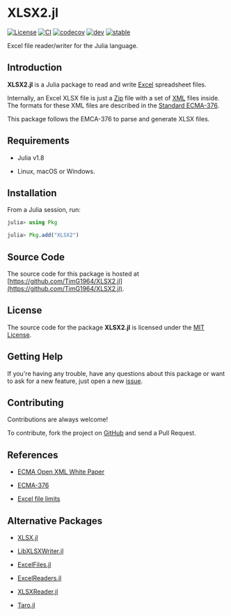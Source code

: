 
# XLSX2.jl

[![License][license-img]](LICENSE)
[![CI][ci-img]][ci-url]
[![codecov][codecov-img]][codecov-url]
[![dev][docs-dev-img]][docs-dev-url]
[![stable][docs-stable-img]][docs-stable-url]

[license-img]: http://img.shields.io/badge/license-MIT-brightgreen.svg?style=flat-square
[ci-img]: https://github.com/TimG1964/XLSX2.jl/workflows/CI/badge.svg
[ci-url]: https://github.com/TimG1964/XLSX2.jl/actions?query=workflow%3ACI
[codecov-img]: https://img.shields.io/codecov/c/github/TimG1964/XLSX2.jl/master.svg?label=codecov&style=flat-square
[codecov-url]: http://codecov.io/github/TimG1964/XLSX2.jl?branch=master
[docs-dev-img]: https://img.shields.io/badge/docs-dev-blue.svg?style=flat-square
[docs-dev-url]: https://TimG1964.github.io/XLSX2.jl/dev
[docs-stable-img]: https://img.shields.io/badge/docs-stable-blue.svg?style=flat-square
[docs-stable-url]: https://TimG1964.github.io/XLSX2.jl/stable

Excel file reader/writer for the Julia language.

## Introduction

**XLSX2.jl** is a Julia package to read and write
[Excel](https://products.office.com/excel) spreadsheet files.

Internally, an Excel XLSX file is just a
[Zip](https://en.wikipedia.org/wiki/Zip_(file_format)) file with a set of
[XML](https://en.wikipedia.org/wiki/XML) files inside.
The formats for these XML files are described in
the [Standard ECMA-376](https://ecma-international.org/publications-and-standards/standards/ecma-376/).

This package follows the EMCA-376 to parse and generate XLSX files.

## Requirements

* Julia v1.8

* Linux, macOS or Windows.

## Installation

From a Julia session, run:

```julia
julia> using Pkg

julia> Pkg.add("XLSX2")
```

## Source Code

The source code for this package is hosted at
[https://github.com/TimG1964/XLSX2.jl](https://github.com/TimG1964/XLSX2.jl).

## License

The source code for the package **XLSX2.jl** is licensed under
the [MIT License](https://raw.githubusercontent.com/TimG1964/XLSX2.jl/master/LICENSE).

## Getting Help

If you're having any trouble, have any questions about this package
or want to ask for a new feature,
just open a new [issue](https://github.com/TimG1964/XLSX2.jl/issues).

## Contributing

Contributions are always welcome!

To contribute, fork the project on [GitHub](https://github.com/TimG1964/XLSX2.jl)
and send a Pull Request.

## References

* [ECMA Open XML White Paper](https://www.ecma-international.org/wp-content/uploads/OpenXML-White-Paper.pdf)

* [ECMA-376](https://ecma-international.org/publications-and-standards/standards/ecma-376/)

* [Excel file limits](https://support.microsoft.com/en-us/office/excel-specifications-and-limits-1672b34d-7043-467e-8e27-269d656771c3)

## Alternative Packages

* [XLSX.jl](https://github.com/felipenoris/XLSX.jl)

* [LibXLSXWriter.jl](https://github.com/jaakkor2/LibXLSXWriter.jl)

* [ExcelFiles.jl](https://github.com/davidanthoff/ExcelFiles.jl)

* [ExcelReaders.jl](https://github.com/davidanthoff/ExcelReaders.jl)

* [XLSXReader.jl](https://github.com/mpastell/XLSXReader.jl)

* [Taro.jl](https://github.com/aviks/Taro.jl)
